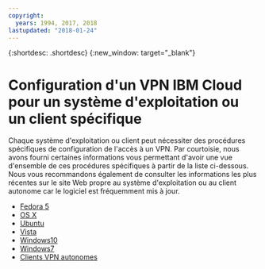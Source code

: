 ```yaml
---
copyright:
  years: 1994, 2017, 2018
lastupdated: "2018-01-24"
---
```

{:shortdesc: .shortdesc}
{:new_window: target="_blank"}

# Configuration d'un VPN IBM Cloud pour un système d'exploitation ou un client spécifique

Chaque système d'exploitation ou client peut nécessiter des procédures spécifiques de configuration de l'accès à un VPN. Par courtoisie, nous avons fourni certaines informations vous permettant d'avoir une vue d'ensemble de ces procédures spécifiques à partir de la liste ci-dessous. Nous vous recommandons également de consulter les informations les plus récentes sur le site Web propre au système d'exploitation ou au client autonome car le logiciel est fréquemment mis à jour.

 * [Fedora 5](set-up-pptp-for-fedora5.html)
 * [OS X ](set-up-pptp-for-osx.html)
 * [Ubuntu](set-up-pptp-for-ubuntu.html)
 * [Vista](set-up-pptp-for-vista.html)
 * [Windows10](set-up-pptp-for-windows10.html)
 * [Windows7](set-up-pptp-for-windows7.html)
 * [Clients VPN autonomes](standalone-vpn-clients.html)
